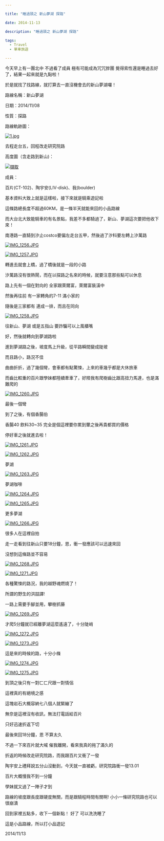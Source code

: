 ```yaml
---

title: "睡過頭之 新山夢湖 探路"

date: 2014-11-13

description: "睡過頭之 新山夢湖 探路"

tags:
  - Travel
  - 單車旅遊

---
```


今天早上有一團北中 不過看了成員 極有可能成為冗冗胖團 覺得索性還是睡過去好了，結果一起來就是九點啦！

  

於是就找了找路線，就打算去一直沒機會去的新山夢湖囉！

  

  

  

路線名稱：新山夢湖

  

日期：2014/11/08

  

性質：探路

  

路線軌跡圖：

  

[![1.jpg](http://pic.pimg.tw/jjcl52/1415884237-2484880965_m.jpg)](http://jjcl52.pixnet.net/album/photo/558386548)

  

去程走台五，回程改走研究院路

  

高度圖（含走路到新山)：

  

[![擷取](http://pic.pimg.tw/jjcl52/1415884418-134994939_n.png?v=1415884420)](http://jjcl52.pixnet.net/album/photo/558386971)

  

成員：

  

百片(CT-102)、陶宇安(LIV-disk)、我(boulder)

  

  

基本資料大致上就是這樣啦，接下來就是騎乘遊記啦

  

  

這條路總長度不超過60KM，是一條半天就能來回的小品路線

  

而大台北大致能騎車的有名景點，我差不多都騎過了，新山、夢湖這次要把他收下來！

  

南港路一直騎到汐止costco要偏左走台五甲，然後過了汐科要左轉上汐萬路

  

[![IMG_1256.JPG](http://pic.pimg.tw/jjcl52/1415884098-4021086141_m.jpg)](http://jjcl52.pixnet.net/album/photo/558386074)

[![IMG_1257.JPG](http://pic.pimg.tw/jjcl52/1415884103-2202733267_m.jpg)](http://jjcl52.pixnet.net/album/photo/558386092)

  

轉進去就會上橋，過了橋後就是一段的小路

  

汐萬路沒有很熱鬧，而在以探路之名來的時候，就要注意那些點可以休息

  

路上先有一個在對向的 全家跟萊爾富，萊爾富裝潢中

  

  

然後再往前 有一家轉角的7-11 滿小家的

  

隨後是三家都有 連成一排，而且在同向

  

[![IMG_1258.JPG](http://pic.pimg.tw/jjcl52/1415884109-4244576787_m.jpg)](http://jjcl52.pixnet.net/album/photo/558386101)

  

往新山、夢湖 或是五指山 要詐騙可以上風櫃嘴

  

  

好，然後就轉向到夢湖路啦

  

進到夢湖路之後，坡度馬上升級，從平路瞬間變成陡坡

  

而且路小，路況不佳

  

  

曲曲折折，過了幾個彎，會車都有點驚悚，上來的車幾乎都是大休旅車

  

  

而齒比較重的百片跟學妹都陸續牽車了，好險我有爬樹齒比跟高扭力馬達，也是滿難爬的

  

  

  

[![IMG_1260.JPG](http://pic.pimg.tw/jjcl52/1415884124-1628306302_l.jpg)](http://jjcl52.pixnet.net/album/photo/558386146)

  

最後一個彎

  

  

到了之後，有個香腸伯

  

香腸40 飲料30~35 完全是個這裡要你累到暈之後再貴都買的價格

  

停好車之後就進去啦！

  

[![IMG_1261.JPG](http://pic.pimg.tw/jjcl52/1415884130-40674499_m.jpg)](http://jjcl52.pixnet.net/album/photo/558386161)

[![IMG_1262.JPG](http://pic.pimg.tw/jjcl52/1415884137-97001198_m.jpg)](http://jjcl52.pixnet.net/album/photo/558386188)

  

夢湖

  

[![IMG_1263.JPG](http://pic.pimg.tw/jjcl52/1415884143-524385104_m.jpg)](http://jjcl52.pixnet.net/album/photo/558386194)

  

夢湖咖啡

  

[![IMG_1264.JPG](http://pic.pimg.tw/jjcl52/1415884149-225017168_m.jpg)](http://jjcl52.pixnet.net/album/photo/558386230)

[![IMG_1265.JPG](http://pic.pimg.tw/jjcl52/1415884156-3947889938_m.jpg)](http://jjcl52.pixnet.net/album/photo/558386248)

  

更多夢湖

  

[![IMG_1266.JPG](http://pic.pimg.tw/jjcl52/1415884163-2124798865_m.jpg)](http://jjcl52.pixnet.net/album/photo/558386275)

很多人在這裡自拍

  

  

走一走看到往新山只要18分鐘，恩，衝一發應該可以迅速來回

  

沒想到這條路並不容易

  

[![IMG_1268.JPG](http://pic.pimg.tw/jjcl52/1415884176-3525642195_m.jpg)](http://jjcl52.pixnet.net/album/photo/558386302)

[![IMG_1271.JPG](http://pic.pimg.tw/jjcl52/1415884193-3485146114_m.jpg)](http://jjcl52.pixnet.net/album/photo/558386353)

  

各種驚悚的路況，我的越野魂燃燒了！

  

所謂的野生的洪喆譯!

  

一路上需要手腳並用，攀樹抓藤

  

  

[![IMG_1269.JPG](http://pic.pimg.tw/jjcl52/1415884182-3746583308_m.jpg)](http://jjcl52.pixnet.net/album/photo/558386329)

  

才爬5分鐘就已經離夢湖這麼遙遠了，十分陡峭

  

  

[![IMG_1272.JPG](http://pic.pimg.tw/jjcl52/1415884198-4183184186_m.jpg)](http://jjcl52.pixnet.net/album/photo/558386377)

  

[![IMG_1273.JPG](http://pic.pimg.tw/jjcl52/1415884204-2690462528_m.jpg)](http://jjcl52.pixnet.net/album/photo/558386404)

  

  

這是來的時候的路，十分小條

  

[![IMG_1274.JPG](http://pic.pimg.tw/jjcl52/1415884214-2221436615_l.jpg)](http://jjcl52.pixnet.net/album/photo/558386482)

[![IMG_1275.JPG](http://pic.pimg.tw/jjcl52/1415884224-4281197107_l.jpg)](http://jjcl52.pixnet.net/album/photo/558386515)

  

  

  

到頂之後只有一對ㄈㄈ尺跟一對情侶

  

這裡真的有絕境之感

  

這塊岩石大概容納七八個人就緊繃了

  

  

無奈是這裡沒有收訊，無法打電話給百片

  

只好迅速折返下切

  

  

最後來回18分鐘，恩 不算太久

  

不過一下來百片就大喊 催我離開，看來我真的拖了滿久的

  

  

折返的時候改走研究院路，而我跟百片又衝了一發

  

陶宇安上禮拜說五分山沒動到，今天就一直被虧，研究院路衝一發13.01

  

百片大概慢我不到一分鐘

  

學妹就又過了一陣子才到

  

路線的坡度跟長度跟硬度無關，而是跟騎程時間有關啊! 小小一條研究院路也可以很崩潰

  

  

回到家裡五點多，收下一個新點！ 好了 可以洗洗睡了

  

  

這是小品路線，所以打小品遊記

  

  

2014/11/13

  

